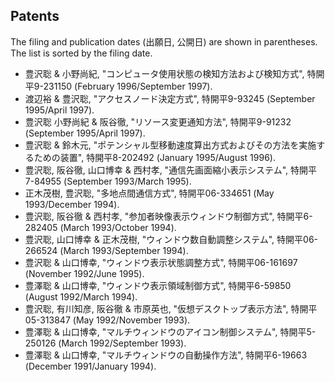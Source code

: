 ## Patents

The filing and publication dates (出願日, 公開日) are shown in parentheses. The list is sorted by the filing date.

- 豊沢聡 & 小野尚紀, "コンピュータ使用状態の検知方法および検知方式", 特開平9-231150 (February 1996/September 1997).
- 渡辺裕 & 豊沢聡, "アクセスノード決定方式", 特開平9-93245 (September 1995/April 1997).
- 豊沢聡 小野尚紀 & 阪谷徹, "リソース変更通知方法", 特開平9-91232 (September 1995/April 1997).
- 豊沢聡 & 鈴木元, "ポテンシャル型移動速度算出方式およびその方法を実施するための装置", 特開平8-202492 (January 1995/August 1996).
- 豊沢聡, 阪谷徹, 山口博幸 & 西村孝, "通信先画面縮小表示システム", 特開平7-84955 (September 1993/March 1995).
- 正木茂樹, 豊沢聡, "多地点間通信方式", 特開平06-334651 (May 1993/December 1994).
- 豊沢聡, 阪谷徹 & 西村孝, "参加者映像表示ウィンドウ制御方式", 特開平6-282405 (March 1993/October 1994).
- 豊沢聡, 山口博幸 & 正木茂樹, "ウィンドウ数自動調整システム", 特開平06-266524 (March 1993/September 1994).
- 豊沢聡 & 山口博幸, "ウィンドウ表示状態調整方式", 特開平06-161697 (November 1992/June 1995).
- 豊澤聡 & 山口博幸, "ウィンドウ表示領域制御方式", 特開平6-59850 (August 1992/March 1994).
- 豊沢聡, 有川知彦, 阪谷徹 & 市原英也, "仮想デスクトップ表示方法", 特開平05-313847 (May 1992/November 1993).
- 豊澤聡 & 山口博幸, "マルチウィンドウのアイコン制御システム", 特開平5-250126 (March 1992/September 1993).
- 豊澤聡 & 山口博幸, "マルチウィンドウの自動操作方法", 特開平6-19663 (December 1991/January 1994).
